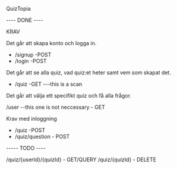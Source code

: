 QuizTopia

---- DONE ----

KRAV

Det går att skapa konto och logga in.

- /signup -POST
- /login -POST

Det går att se alla quiz, vad quiz:et heter samt vem som skapat det.

- /quiz -GET ---this is a scan

Det går att välja ett specifikt quiz och få alla frågor.

/user --this one is not neccessary - GET

Krav med inloggning

- /quiz -POST
- /quiz/question - POST

----- TODO ----

/quiz/{userId}/{quizId} - GET/QUERY
/quiz/{quizId} - DELETE
